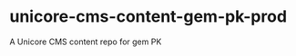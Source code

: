 unicore-cms-content-gem-pk-prod
===============================

A Unicore CMS content repo for gem PK
